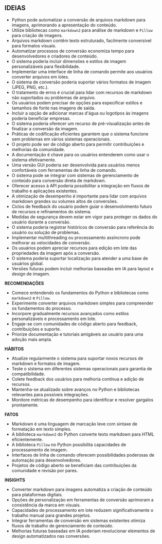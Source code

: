 ## **IDEIAS**

- Python pode automatizar a conversão de arquivos markdown para imagens, aprimorando a apresentação do conteúdo.
- Utilize bibliotecas como `markdown2` para análise de markdown e `Pillow` para criação de imagens.
- Arquivos markdown contêm texto estruturado, facilmente conversível para formatos visuais.
- Automatizar processos de conversão economiza tempo para desenvolvedores e criadores de conteúdo.
- O sistema poderia incluir dimensões e estilos de imagem personalizáveis para flexibilidade.
- Implementar uma interface de linha de comando permite aos usuários converter arquivos em lotes.
- O sistema de conversão poderia suportar vários formatos de imagem (JPEG, PNG, etc.).
- O tratamento de erros é crucial para lidar com recursos de markdown não suportados ou problemas de arquivo.
- Os usuários podem precisar de opções para especificar estilos e tamanhos de fonte nas imagens de saída.
- Incluir a opção de adicionar marcas d'água ou logotipos às imagens poderia beneficiar empresas.
- O sistema poderia oferecer um recurso de pré-visualização antes de finalizar a conversão da imagem.
- Práticas de codificação eficientes garantem que o sistema funcione sem problemas em vários sistemas operacionais.
- O projeto pode ser de código aberto para permitir contribuições e melhorias da comunidade.
- A documentação é chave para os usuários entenderem como usar o sistema efetivamente.
- Uma versão GUI poderia ser desenvolvida para usuários menos confortáveis com ferramentas de linha de comando.
- O sistema pode se integrar com sistemas de gerenciamento de conteúdo para conversão direta de markdown.
- Oferecer acesso à API poderia possibilitar a integração em fluxos de trabalho e aplicações existentes.
- A otimização de desempenho é importante para lidar com arquivos markdown grandes ou volumes altos de conversões.
- Ciclos de feedback do usuário podem guiar o desenvolvimento futuro de recursos e refinamentos do sistema.
- Medidas de segurança devem estar em vigor para proteger os dados do usuário durante a conversão.
- O sistema poderia registrar históricos de conversão para referência do usuário ou solução de problemas.
- Implementar multithreading ou processamento assíncrono pode melhorar as velocidades de conversão.
- Os usuários podem apreciar recursos para edição em lote das propriedades da imagem após a conversão.
- O sistema poderia suportar localização para atender a uma base de usuários global.
- Versões futuras podem incluir melhorias baseadas em IA para layout e design de imagem.

**RECOMENDAÇÕES**

- Comece entendendo os fundamentos do Python e bibliotecas como `markdown2` e `Pillow`.
- Experimente converter arquivos markdown simples para compreender os fundamentos do processo.
- Incorpore gradualmente recursos avançados como estilos personalizáveis e processamento em lote.
- Engaje-se com comunidades de código aberto para feedback, contribuições e suporte.
- Priorize documentação e tutoriais amigáveis ao usuário para uma adoção mais ampla.

**HÁBITOS**

- Atualize regularmente o sistema para suportar novos recursos de markdown e formatos de imagem.
- Teste o sistema em diferentes sistemas operacionais para garantia de compatibilidade.
- Colete feedback dos usuários para melhoria contínua e adição de recursos.
- Mantenha-se atualizado sobre avanços no Python e bibliotecas relevantes para possíveis integrações.
- Monitore métricas de desempenho para identificar e resolver gargalos prontamente.

**FATOS**

- Markdown é uma linguagem de marcação leve com sintaxe de formatação em texto simples.
- A biblioteca `markdown2` do Python converte texto markdown para HTML eficientemente.
- A biblioteca `Pillow` no Python possibilita capacidades de processamento de imagem.
- Interfaces de linha de comando oferecem possibilidades poderosas de automação para desenvolvedores.
- Projetos de código aberto se beneficiam das contribuições da comunidade e revisão por pares.

**INSIGHTS**

- Converter markdown para imagens automatiza a criação de conteúdo para plataformas digitais.
- Opções de personalização em ferramentas de conversão aprimoram a consistência da marca em visuais.
- Capacidades de processamento em lote reduzem significativamente o trabalho manual para grandes projetos.
- Integrar ferramentas de conversão em sistemas existentes otimiza fluxos de trabalho de gerenciamento de conteúdo.
- Melhorias futuras baseadas em IA poderiam revolucionar elementos de design automatizados nas conversões.
